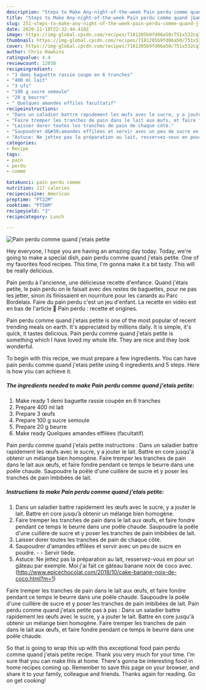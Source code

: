 ```yaml
---
description: "Steps to Make Any-night-of-the-week Pain perdu comme quand j&amp;#39;etais petite"
title: "Steps to Make Any-night-of-the-week Pain perdu comme quand j&amp;#39;etais petite"
slug: 251-steps-to-make-any-night-of-the-week-pain-perdu-comme-quand-j-and-39-etais-petite
date: 2020-11-18T22:32:44.410Z
image: https://img-global.cpcdn.com/recipes/7181205b9fd06a50/751x532cq70/pain-perdu-comme-quand-jetais-petite-photo-principale-de-la-recette.jpg
thumbnail: https://img-global.cpcdn.com/recipes/7181205b9fd06a50/751x532cq70/pain-perdu-comme-quand-jetais-petite-photo-principale-de-la-recette.jpg
cover: https://img-global.cpcdn.com/recipes/7181205b9fd06a50/751x532cq70/pain-perdu-comme-quand-jetais-petite-photo-principale-de-la-recette.jpg
author: Chris Hawkins
ratingvalue: 4.4
reviewcount: 12030
recipeingredient:
- "1 demi baguette rassie coupe en 6 tranches"
- "400 ml lait"
- "3 ufs"
- "100 g sucre semoule"
- "20 g beurre"
- " Quelques amandes effiles facultatif"
recipeinstructions:
- "Dans un saladier battre rapidement les œufs avec le sucre, y a jouter le lait. Battre en core jusqu’à obtenir un mélange bien homogène."
- "Faire tremper les tranches de pain dans le lait aux œufs, et faire fondre pendant ce temps le beurre dans une poêle chaude. Saupoudre la poêle d&#39;une cuillère de sucre et y poser les tranches de pain imbibées de lait."
- "Laisser dorer toutes les tranches de pain de chaque côté."
- "Saupoudrer d&#39;amandes effilées et servir avec un peu de sucre en poudre.  Servir tiède."
- "Astuce: Ne jettez pas la préparation au lait, resservez-vous en pour un gâteau par exemple. Moi j&#39;ai fait ce gâteau banane noix de coco avec. (http://www.epicechocolat.com/2018/10/cake-banane-noix-de-coco.html?m=1)"
categories:
- Recipe
tags:
- pain
- perdu
- comme

katakunci: pain perdu comme 
nutrition: 217 calories
recipecuisine: American
preptime: "PT22M"
cooktime: "PT50M"
recipeyield: "3"
recipecategory: Lunch

---
```



![Pain perdu comme quand j&#39;etais petite](https://img-global.cpcdn.com/recipes/7181205b9fd06a50/751x532cq70/pain-perdu-comme-quand-jetais-petite-photo-principale-de-la-recette.jpg)

Hey everyone, I hope you are having an amazing day today. Today, we're going to make a special dish, pain perdu comme quand j&#39;etais petite. One of my favorites food recipes. This time, I'm gonna make it a bit tasty. This will be really delicious.

Pain perdu à l&#39;ancienne, une délicieuse recette d&#39;enfance. Quand j&#39;étais petite, le pain perdu on le faisait avec des restes de baguettes, pour ne pas les jetter, sinon ils finissaient en nourriture pour les canards au Parc Bordelais. Faire du pain perdu c&#39;est un jeu d&#39;enfant. La recette en vidéo est en bas de l&#39;article 🙂 Pain perdu : recette et origines.

Pain perdu comme quand j&#39;etais petite is one of the most popular of recent trending meals on earth. It's appreciated by millions daily. It is simple, it's quick, it tastes delicious. Pain perdu comme quand j&#39;etais petite is something which I have loved my whole life. They are nice and they look wonderful.


To begin with this recipe, we must prepare a few ingredients. You can have pain perdu comme quand j&#39;etais petite using 6 ingredients and 5 steps. Here is how you can achieve it.

<!--inarticleads1-->

##### The ingredients needed to make Pain perdu comme quand j&#39;etais petite:

1. Make ready 1 demi baguette rassie coupée en 6 tranches
1. Prepare 400 ml lait
1. Prepare 3 œufs
1. Prepare 100 g sucre semoule
1. Prepare 20 g beurre
1. Make ready  Quelques amandes effilées (facultatif)


Pain perdu comme quand j&#39;etais petite instructions : Dans un saladier battre rapidement les œufs avec le sucre, y a jouter le lait. Battre en core jusqu&#39;à obtenir un mélange bien homogène. Faire tremper les tranches de pain dans le lait aux œufs, et faire fondre pendant ce temps le beurre dans une poêle chaude. Saupoudre la poêle d&#39;une cuillère de sucre et y poser les tranches de pain imbibées de lait. 

<!--inarticleads2-->

##### Instructions to make Pain perdu comme quand j&#39;etais petite:

1. Dans un saladier battre rapidement les œufs avec le sucre, y a jouter le lait. Battre en core jusqu’à obtenir un mélange bien homogène.
1. Faire tremper les tranches de pain dans le lait aux œufs, et faire fondre pendant ce temps le beurre dans une poêle chaude. Saupoudre la poêle d&#39;une cuillère de sucre et y poser les tranches de pain imbibées de lait.
1. Laisser dorer toutes les tranches de pain de chaque côté.
1. Saupoudrer d&#39;amandes effilées et servir avec un peu de sucre en poudre. -  - Servir tiède.
1. Astuce: Ne jettez pas la préparation au lait, resservez-vous en pour un gâteau par exemple. Moi j&#39;ai fait ce gâteau banane noix de coco avec. (http://www.epicechocolat.com/2018/10/cake-banane-noix-de-coco.html?m=1)


Faire tremper les tranches de pain dans le lait aux œufs, et faire fondre pendant ce temps le beurre dans une poêle chaude. Saupoudre la poêle d&#39;une cuillère de sucre et y poser les tranches de pain imbibées de lait. Pain perdu comme quand j&#39;etais petite pas à pas : Dans un saladier battre rapidement les œufs avec le sucre, y a jouter le lait. Battre en core jusqu&#39;à obtenir un mélange bien homogène. Faire tremper les tranches de pain dans le lait aux œufs, et faire fondre pendant ce temps le beurre dans une poêle chaude. 

So that is going to wrap this up with this exceptional food pain perdu comme quand j&#39;etais petite recipe. Thank you very much for your time. I'm sure that you can make this at home. There's gonna be interesting food in home recipes coming up. Remember to save this page on your browser, and share it to your family, colleague and friends. Thanks again for reading. Go on get cooking!
